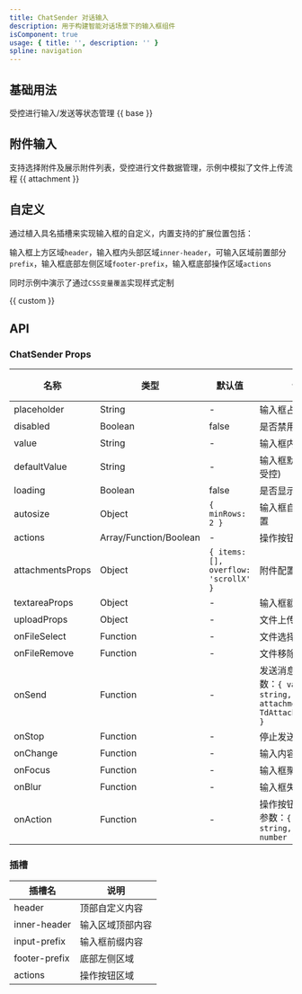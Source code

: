 ```yaml
---
title: ChatSender 对话输入
description: 用于构建智能对话场景下的输入框组件
isComponent: true
usage: { title: '', description: '' }
spline: navigation
---
```


## 基础用法

受控进行输入/发送等状态管理
{{ base }}


## 附件输入
支持选择附件及展示附件列表，受控进行文件数据管理，示例中模拟了文件上传流程
{{ attachment }}


## 自定义
通过植入具名插槽来实现输入框的自定义，内置支持的扩展位置包括：

输入框上方区域`header`，输入框内头部区域`inner-header`，可输入区域前置部分`prefix`，输入框底部左侧区域`footer-prefix`，输入框底部操作区域`actions`

同时示例中演示了通过`CSS变量覆盖`实现样式定制

{{ custom }}

## API
### ChatSender Props

名称 | 类型 | 默认值 | 说明 | 必传
-- | -- | -- | -- | --
placeholder | String | - | 输入框占位文本 | N
disabled | Boolean | false | 是否禁用组件 | N
value | String | - | 输入框内容(受控) | N
defaultValue | String | - | 输入框默认内容(非受控) | N
loading | Boolean | false | 是否显示加载状态 | N
autosize | Object | `{ minRows: 2 }` | 输入框自适应高度配置 | N
actions | Array/Function/Boolean | - | 操作按钮配置 | N
attachmentsProps | Object | `{ items: [], overflow: 'scrollX' }` | 附件配置 | N
textareaProps | Object | - | 输入框额外属性 | N
uploadProps | Object | - | 文件上传属性 | N
onFileSelect | Function | - | 文件选择事件 | N
onFileRemove | Function | - | 文件移除事件 | N
onSend | Function | - | 发送消息事件。参数：`{ value: string, attachments: TdAttachmentItem[] }` | N
onStop | Function | - | 停止发送事件 | N
onChange | Function | - | 输入内容变化事件 | N
onFocus | Function | - | 输入框聚焦事件 | N
onBlur | Function | - | 输入框失焦事件 | N
onAction | Function | - | 操作按钮点击事件。参数：`{ action: string, index: number }` | N

### 插槽

| 插槽名 | 说明 |
|--------|------|
| header | 顶部自定义内容 |
| inner-header | 输入区域顶部内容 |
| input-prefix | 输入框前缀内容 |
| footer-prefix | 底部左侧区域 |
| actions | 操作按钮区域 |